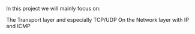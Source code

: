 In this project we will mainly focus on:

The Transport layer and especially TCP/UDP
On the Network layer with IP and ICMP